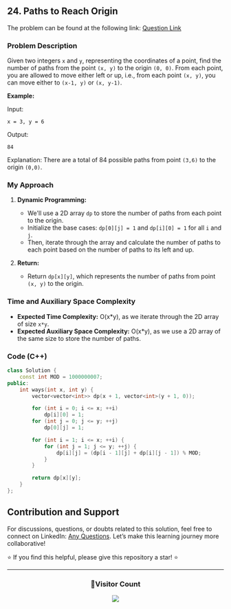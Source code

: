 ## 24. Paths to Reach Origin

The problem can be found at the following link: [Question Link](https://www.geeksforgeeks.org/problems/paths-to-reach-origin3850/1)

### Problem Description

Given two integers `x` and `y`, representing the coordinates of a point, find the number of paths from the point `(x, y)` to the origin `(0, 0)`. From each point, you are allowed to move either left or up, i.e., from each point `(x, y)`, you can move either to `(x-1, y)` or `(x, y-1)`.

**Example:**

Input:
```
x = 3, y = 6
```
Output:
```
84
```
Explanation:
There are a total of 84 possible paths from point `(3,6)` to the origin `(0,0)`.

### My Approach

1. **Dynamic Programming:**
   - We'll use a 2D array `dp` to store the number of paths from each point to the origin.
   - Initialize the base cases: `dp[0][j] = 1` and `dp[i][0] = 1` for all `i` and `j`.
   - Then, iterate through the array and calculate the number of paths to each point based on the number of paths to its left and up.

2. **Return:**
   - Return `dp[x][y]`, which represents the number of paths from point `(x, y)` to the origin.

### Time and Auxiliary Space Complexity

- **Expected Time Complexity:** O(x*y), as we iterate through the 2D array of size `x*y`.
- **Expected Auxiliary Space Complexity:** O(x*y), as we use a 2D array of the same size to store the number of paths.

### Code (C++)

```cpp
class Solution {
    const int MOD = 1000000007;
public:
    int ways(int x, int y) {
        vector<vector<int>> dp(x + 1, vector<int>(y + 1, 0));

        for (int i = 0; i <= x; ++i)
            dp[i][0] = 1;
        for (int j = 0; j <= y; ++j)
            dp[0][j] = 1;

        for (int i = 1; i <= x; ++i) {
            for (int j = 1; j <= y; ++j) {
                dp[i][j] = (dp[i - 1][j] + dp[i][j - 1]) % MOD;
            }
        }

        return dp[x][y];
    }
};
```

## Contribution and Support

For discussions, questions, or doubts related to this solution, feel free to connect on LinkedIn: [Any Questions](https://www.linkedin.com/in/het-patel-8b110525a/). Let’s make this learning journey more collaborative!

⭐ If you find this helpful, please give this repository a star! ⭐

---

<div align="center">
  <h3><b>📍Visitor Count</b></h3>
</div>

<p align="center">
  <img src="https://profile-counter.glitch.me/Hunterdii/count.svg" />
</p>
